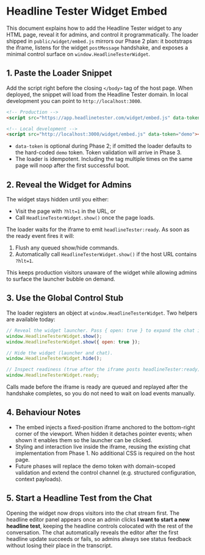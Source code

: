 # Headline Tester Widget Embed

This document explains how to add the Headline Tester widget to any HTML page,
reveal it for admins, and control it programmatically. The loader shipped in
`public/widget/embed.js` mirrors our Phase&nbsp;2 plan: it bootstraps the iframe,
listens for the widget `postMessage` handshake, and exposes a minimal control
surface on `window.HeadlineTesterWidget`.

## 1. Paste the Loader Snippet

Add the script right before the closing `</body>` tag of the host page. When
deployed, the snippet will load from the Headline Tester domain. In local
development you can point to `http://localhost:3000`.

```html
<!-- Production -->
<script src="https://app.headlinetester.com/widget/embed.js" data-token="demo"></script>

<!-- Local development -->
<script src="http://localhost:3000/widget/embed.js" data-token="demo"></script>
```

- `data-token` is optional during Phase&nbsp;2; if omitted the loader defaults to
  the hard-coded `demo` token. Token validation will arrive in Phase&nbsp;3.
- The loader is idempotent. Including the tag multiple times on the same page
  will noop after the first successful boot.

## 2. Reveal the Widget for Admins

The widget stays hidden until you either:

- Visit the page with `?hlt=1` in the URL, or
- Call `HeadlineTesterWidget.show()` once the page loads.

The loader waits for the iframe to emit `headlineTester:ready`. As soon as the
ready event fires it will:

1. Flush any queued show/hide commands.
2. Automatically call `HeadlineTesterWidget.show()` if the host URL contains
   `?hlt=1`.

This keeps production visitors unaware of the widget while allowing admins to
surface the launcher bubble on demand.

## 3. Use the Global Control Stub

The loader registers an object at `window.HeadlineTesterWidget`. Two helpers are
available today:

```js
// Reveal the widget launcher. Pass { open: true } to expand the chat immediately.
window.HeadlineTesterWidget.show();
window.HeadlineTesterWidget.show({ open: true });

// Hide the widget (launcher and chat).
window.HeadlineTesterWidget.hide();

// Inspect readiness (true after the iframe posts headlineTester:ready).
window.HeadlineTesterWidget.ready;
```

Calls made before the iframe is ready are queued and replayed after the
handshake completes, so you do not need to wait on load events manually.

## 4. Behaviour Notes

- The embed injects a fixed-position iframe anchored to the bottom-right corner
  of the viewport. When hidden it detaches pointer events; when shown it enables
  them so the launcher can be clicked.
- Styling and interaction live inside the iframe, reusing the existing chat
  implementation from Phase&nbsp;1. No additional CSS is required on the host
  page.
- Future phases will replace the demo token with domain-scoped validation and
  extend the control channel (e.g. structured configuration, context payloads).

## 5. Start a Headline Test from the Chat

Opening the widget now drops visitors into the chat stream first. The headline
editor panel appears once an admin clicks **I want to start a new headline
test**, keeping the headline controls colocated with the rest of the
conversation. The chat automatically reveals the editor after the first
headline update succeeds or fails, so admins always see status feedback without
losing their place in the transcript.
